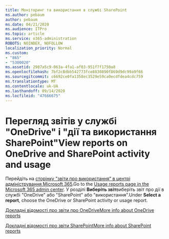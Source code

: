 ```yaml
---
title: Моніторинг та використання в службі SharePoint
ms.author: pebaum
author: pebaum
ms.date: 04/21/2020
ms.audience: ITPro
ms.topic: article
ms.service: o365-administration
ROBOTS: NOINDEX, NOFOLLOW
localization_priority: Normal
ms.custom:
- "865"
- "5300020"
ms.assetid: 2987a5c9-063a-4fa1-af03-951f7f1750a8
ms.openlocfilehash: 7bf2c8dbb542773fce8830890f869d9dc99a9f66
ms.sourcegitcommit: c6692ce0fa1358ec3529e59ca0ecdfdea4cdc759
ms.translationtype: MT
ms.contentlocale: uk-UA
ms.lasthandoff: 09/14/2020
ms.locfileid: "47666675"
---
```

# <a name="view-reports-on-onedrive-and-sharepoint-activity-and-usage"></a><span data-ttu-id="63d08-102">Перегляд звітів у службі "OneDrive" і "дії та використання SharePoint"</span><span class="sxs-lookup"><span data-stu-id="63d08-102">View reports on OneDrive and SharePoint activity and usage</span></span>

<span data-ttu-id="63d08-103">Перейдіть на [сторінку "звіти про використання" в центрі адміністрування Microsoft 365](https://admin.microsoft.com/AdminPortal/Home).</span><span class="sxs-lookup"><span data-stu-id="63d08-103">Go to the [Usage reports page in the Microsoft 365 admin center](https://admin.microsoft.com/AdminPortal/Home).</span></span> <span data-ttu-id="63d08-104">У розділі **Виберіть звіт**виберіть звіт про дії в службі "OneDrive" або "SharePoint" або "використання".</span><span class="sxs-lookup"><span data-stu-id="63d08-104">Under **Select a report**, choose the OneDrive or SharePoint activity or usage report.</span></span>
  
[<span data-ttu-id="63d08-105">Докладні відомості про звіти про OneDrive</span><span class="sxs-lookup"><span data-stu-id="63d08-105">More info about OneDrive reports</span></span>](https://go.microsoft.com/fwlink/?linkid=875239)
  
[<span data-ttu-id="63d08-106">Докладні відомості про звіти SharePoint</span><span class="sxs-lookup"><span data-stu-id="63d08-106">More info about SharePoint reports</span></span>](https://go.microsoft.com/fwlink/?linkid=875240)
  